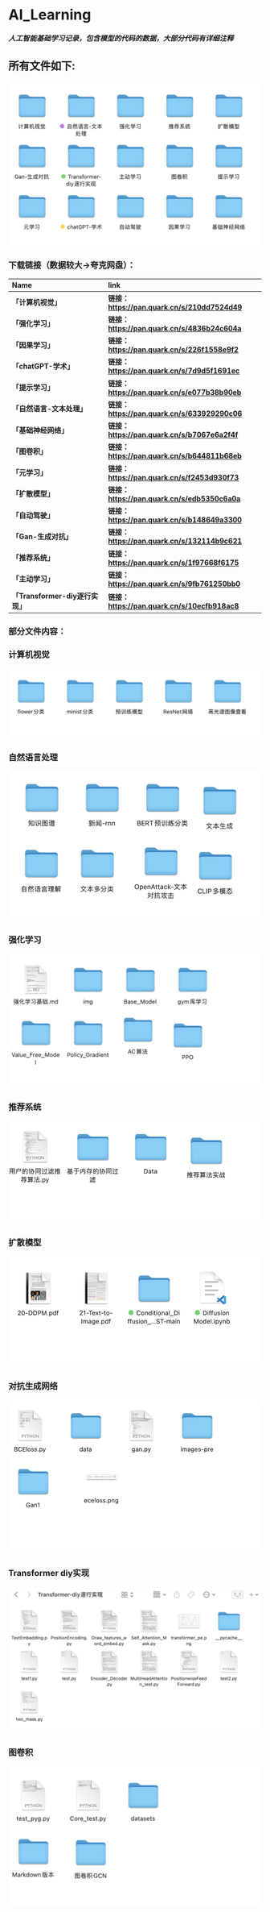 # AI_Learning
***人工智能基础学习记录，包含模型的代码的数据，大部分代码有详细注释***



## 所有文件如下:

![截屏2023-09-10 12.22.58](./img/1.png)



### 下载链接（数据较大->夸克网盘）：



| Name                            | link                                          |
| :------------------------------ | :-------------------------------------------- |
| **「计算机视觉」**              | **链接：https://pan.quark.cn/s/210dd7524d49** |
| **「强化学习」**                | **链接：https://pan.quark.cn/s/4836b24c604a** |
| **「因果学习」**                | **链接：https://pan.quark.cn/s/226f1558e9f2** |
| **「chatGPT-学术」**            | **链接：https://pan.quark.cn/s/7d9d5f1691ec** |
| **「提示学习」**                | **链接：https://pan.quark.cn/s/e077b38b90eb** |
| **「自然语言-文本处理」**       | **链接：https://pan.quark.cn/s/633929290c06** |
| **「基础神经网络」**            | **链接：https://pan.quark.cn/s/b7067e6a2f4f** |
| **「图卷积」**                  | **链接：https://pan.quark.cn/s/b644811b68eb** |
| **「元学习」**                  | **链接：https://pan.quark.cn/s/f2453d930f73** |
| **「扩散模型」**                | **链接：https://pan.quark.cn/s/edb5350c6a0a** |
| **「自动驾驶」**                | **链接：https://pan.quark.cn/s/b148649a3300** |
| **「Gan-生成对抗」**            | **链接：https://pan.quark.cn/s/132114b9c621** |
| **「推荐系统」**                | **链接：https://pan.quark.cn/s/1f97668f6175** |
| **「主动学习」**                | **链接：https://pan.quark.cn/s/9fb761250bb0** |
| **「Transformer-diy逐行实现」** | **链接：https://pan.quark.cn/s/10ecfb918ac8** |





### 部分文件内容：



### 计算机视觉



![截屏2023-09-10 12.23.03](./img/2.png)



### 自然语言处理

![截屏2023-09-10 12.23.09](./img/3.png)



### 强化学习

![截屏2023-09-10 12.23.25](./img/4.png)

### 推荐系统



![截屏2023-09-10 12.23.47](./img/5.png)

### 扩散模型

![截屏2023-09-10 12.23.41](./img/6.png)

### 对抗生成网络

![截屏2023-09-10 12.24.16](./img/7.png)

### Transformer diy实现

![截屏2023-09-10 12.24.26](./img/8.png)

### 



### 图卷积

![截屏2023-09-10 12.24.04](./img/9.png)

